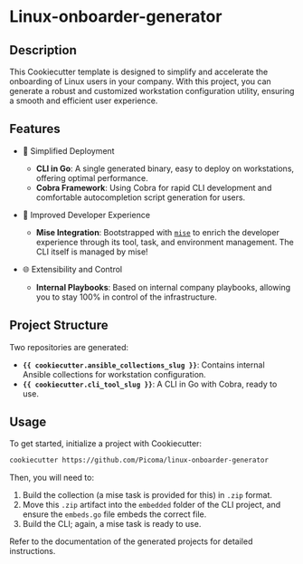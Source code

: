 # Linux-onboarder-generator

## Description
This Cookiecutter template is designed to simplify and accelerate the onboarding of Linux users in your company. With this project, you can generate a robust and customized workstation configuration utility, ensuring a smooth and efficient user experience.

## Features
- 🚀 Simplified Deployment
    - **CLI in Go**: A single generated binary, easy to deploy on workstations, offering optimal performance.
    - **Cobra Framework**: Using Cobra for rapid CLI development and comfortable autocompletion script generation for users.

- 🔧 Improved Developer Experience
    - **Mise Integration**: Bootstrapped with [`mise`](https://mise.jdx.dev/) to enrich the developer experience through its tool, task, and environment management. The CLI itself is managed by mise!

- 🌐 Extensibility and Control
    - **Internal Playbooks**: Based on internal company playbooks, allowing you to stay 100% in control of the infrastructure.

## Project Structure
Two repositories are generated:
- **`{{ cookiecutter.ansible_collections_slug }}`**: Contains internal Ansible collections for workstation configuration.
- **`{{ cookiecutter.cli_tool_slug }}`**: A CLI in Go with Cobra, ready to use.

## Usage
To get started, initialize a project with Cookiecutter:
```bash
cookiecutter https://github.com/Picoma/linux-onboarder-generator
```

Then, you will need to:
1. Build the collection (a mise task is provided for this) in `.zip` format.
2. Move this `.zip` artifact into the `embedded` folder of the CLI project, and ensure the `embeds.go` file embeds the correct file.
3. Build the CLI; again, a mise task is ready to use.

Refer to the documentation of the generated projects for detailed instructions.
